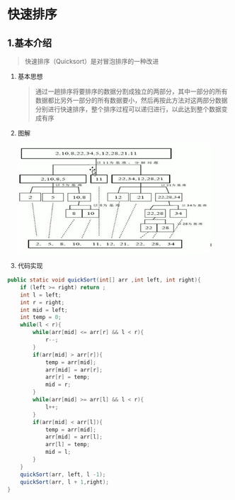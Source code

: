 # 快速排序



## 1.基本介绍

>快速排序（Quicksort）是对冒泡排序的一种改进

1. 基本思想

   > 通过一趟排序将要排序的数据分割成独立的两部分，其中一部分的所有数据都比另外一部分的所有数据要小，然后再按此方法对这两部分数据分别进行快速排序，整个排序过程可以递归进行，以此达到整个数据变成有序

2. 图解

   ![image-20211116190626204](images/image-20211116190626204.png)

3. 代码实现

```java
public static void quickSort(int[] arr ,int left, int right){
    if (left >= right) return ;
    int l = left;
    int r = right;
    int mid = left;
    int temp = 0;
    while(l < r){
        while(arr[mid] <= arr[r] && l < r){
            r--;
        }
        if(arr[mid] > arr[r]){
            temp = arr[mid];
            arr[mid] = arr[r];
            arr[r] = temp;
            mid = r;
        }
        while(arr[mid] >= arr[l] && l < r){
            l++;
        }
        if(arr[mid] < arr[l]){
            temp = arr[mid];
            arr[mid] = arr[l];
            arr[l] = temp;
            mid = l;
        }
    }
    quickSort(arr, left, l -1);
    quickSort(arr, l + 1,right);
}
```
